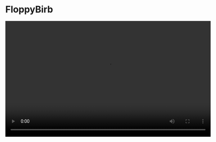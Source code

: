# FloppyBirb

<video width="640" height="360" controls>
  <source src="https://github.com/agrikatheprogrammer/FloppyBirb/blob/main/VID-20240831-WA0000.mp4" type="video/mp4">
  Your browser does not support the video tag.
</video>
